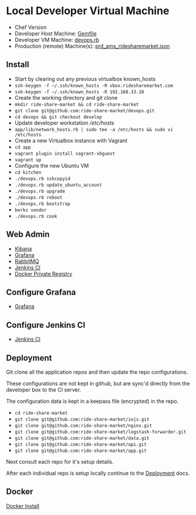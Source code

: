# Local Developer Virtual Machine

- Chef Version
- Developer Host Machine: [Gemfile](../Gemfile)
- Developer VM Machine: [devops.rb](../app/kitchen/devops.rb)
- Production (remote) Machine(s): [prd_ams_ridesharemarket.json](../app/kitchen/data_bags/network/prd_ams_ridesharemarket.json)


## Install

- Start by clearing out any previous virtualbox known_hosts
- `ssh-keygen -f ~/.ssh/known_hosts -R vbox.ridesharemarket.com`
- `ssh-keygen -f ~/.ssh/known_hosts -R 192.168.33.10`
- Create the working directory and git clone
- `mkdir ride-share-market && cd ride-share-market`
- `git clone git@github.com:ride-share-market/devops.git`
- `cd devops && git checkout develop`
- Update developer workstation */etc/hosts*
- `app/lib/network_hosts.rb | sudo tee -a /etc/hosts && sudo vi /etc/hosts`
- Create a new Virtualbox instance with Vagrant
- `cd app`
- `vagrant plugin install vagrant-vbguest`
- `vagrant up`
- Configure the new Ubuntu VM
- `cd kitchen`
- `./devops.rb sshcopyid`
- `./devops.rb update_ubuntu_account`
- `./devops.rb upgrade`
- `./devops.rb reboot`
- `./devops.rb bootstrap`
- `berks vendor`
- `./devops.rb cook`

## Web Admin

- [Kibana](http://192.168.33.10:5601)
- [Grafana](http://192.168.33.10:3000)
- [RabbitMQ](http://192.168.33.10:15672)
- [Jenkins CI](http://192.168.33.10:8081)
- [Docker Private Registry](http://192.168.33.10:9001)

## Configure Grafana

- [Grafana](grafana.md)

## Configure Jenkins CI

- [Jenkins CI](jenkins-ci.md)

## Deployment

Git clone all the application repos and then update the repo configurations.

These configurations are not kept in github, but are sync'd directly from the developer box to the CI server.

The configuration data is kept in a keepass file (encrypted) in the repo.

- `cd ride-share-market`
- `git clone git@github.com:ride-share-market/iojs.git`
- `git clone git@github.com:ride-share-market/nginx.git`
- `git clone git@github.com:ride-share-market/logstash-forwarder.git`
- `git clone git@github.com:ride-share-market/data.git`
- `git clone git@github.com:ride-share-market/api.git`
- `git clone git@github.com:ride-share-market/app.git`

Next consult each repo for it's setup details.

After each individual repo is setup locally continue to the [Deployment](deployment.md) docs.

## Docker

[Docker Install](../docs/docker/README.md)